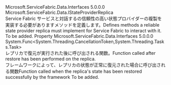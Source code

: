 <Type Name="IStateProviderReplica2" FullName="Microsoft.ServiceFabric.Data.IStateProviderReplica2">
  <TypeSignature Language="C#" Value="public interface IStateProviderReplica2 : Microsoft.ServiceFabric.Data.IStateProviderReplica" />
  <TypeSignature Language="ILAsm" Value=".class public interface auto ansi abstract IStateProviderReplica2 implements class Microsoft.ServiceFabric.Data.IStateProviderReplica" />
  <TypeSignature Language="DocId" Value="T:Microsoft.ServiceFabric.Data.IStateProviderReplica2" />
  <TypeSignature Language="VB.NET" Value="Public Interface IStateProviderReplica2&#xA;Implements IStateProviderReplica" />
  <TypeSignature Language="F#" Value="type IStateProviderReplica2 = interface&#xA;    interface IStateProviderReplica" />
  <AssemblyInfo>
    <AssemblyName>Microsoft.ServiceFabric.Data.Interfaces</AssemblyName>
    <AssemblyVersion>5.0.0.0</AssemblyVersion>
  </AssemblyInfo>
  <Interfaces>
    <Interface>
      <InterfaceName>Microsoft.ServiceFabric.Data.IStateProviderReplica</InterfaceName>
    </Interface>
  </Interfaces>
  <Docs>
    <summary>
            <span data-ttu-id="240a6-101">Service Fabric サービスと対話するの信頼性の高い状態プロバイダーの複製を実装する必要がありますメソッドを定義します。</span><span class="sxs-lookup"><span data-stu-id="240a6-101">Defines methods a reliable state provider replica must implement for Service Fabric to interact with it.</span></span>
            </summary>
    <remarks>To be added.</remarks>
  </Docs>
  <Members>
    <Member MemberName="OnRestoreCompletedAsync">
      <MemberSignature Language="C#" Value="public Func&lt;System.Threading.CancellationToken,System.Threading.Tasks.Task&gt; OnRestoreCompletedAsync { set; }" />
      <MemberSignature Language="ILAsm" Value=".property instance class System.Func`2&lt;valuetype System.Threading.CancellationToken, class System.Threading.Tasks.Task&gt; OnRestoreCompletedAsync" />
      <MemberSignature Language="DocId" Value="P:Microsoft.ServiceFabric.Data.IStateProviderReplica2.OnRestoreCompletedAsync" />
      <MemberSignature Language="VB.NET" Value="Public Property OnRestoreCompletedAsync As Func(Of CancellationToken, Task)" />
      <MemberSignature Language="F#" Value="member this.OnRestoreCompletedAsync : Func&lt;System.Threading.CancellationToken, System.Threading.Tasks.Task&gt;" Usage="Microsoft.ServiceFabric.Data.IStateProviderReplica2.OnRestoreCompletedAsync" />
      <MemberType>Property</MemberType>
      <AssemblyInfo>
        <AssemblyName>Microsoft.ServiceFabric.Data.Interfaces</AssemblyName>
        <AssemblyVersion>5.0.0.0</AssemblyVersion>
      </AssemblyInfo>
      <ReturnValue>
        <ReturnType>System.Func&lt;System.Threading.CancellationToken,System.Threading.Tasks.Task&gt;</ReturnType>
      </ReturnValue>
      <Docs>
        <summary>
            <span data-ttu-id="240a6-102">レプリカで復元が実行された後に呼び出される関数。</span><span class="sxs-lookup"><span data-stu-id="240a6-102">Function called after restore has been performed on the replica.</span></span>
            </summary>
        <value>
            <span data-ttu-id="240a6-103">フレームワークによって、レプリカの状態が正常に復元された場合に呼び出される関数</span><span class="sxs-lookup"><span data-stu-id="240a6-103">Function called when the replica's state has been restored successfully by the framework</span></span>
            </value>
        <remarks>To be added.</remarks>
      </Docs>
    </Member>
  </Members>
</Type>